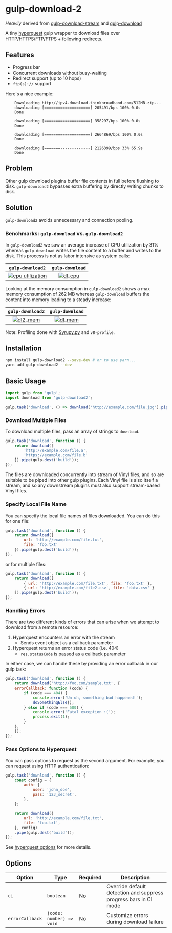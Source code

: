 # gulp-download-2

_Heavily_ derived from [gulp-download-stream](https://github.com/michalc/gulp-download-stream) and [gulp-download](https://github.com/Metrime/gulp-download)

A tiny [hyperquest](https://github.com/substack/hyperquest) gulp wrapper to download files over HTTP/HTTPS/FTP/FTPS + following redirects.

## Features

-   Progress bar
-   Concurrent downloads without busy-waiting
-   Redirect support (up to 10 hops)
-   `ftp(s)://` support

Here's a nice example:

```
	Downloading http://ipv4.download.thinkbroadband.com/512MB.zip...
	downloading [====================] 205491/bps 100% 0.0s
	Done

	downloading [====================] 358297/bps 100% 0.0s
	Done

	downloading [====================] 2664869/bps 100% 0.0s
	Done

	downloading [=======-------------] 2126399/bps 33% 65.9s
	Done
```

## Problem

Other gulp download plugins buffer file contents in full before flushing to disk. `gulp-download2` bypasses extra buffering by directly writing chunks to disk.

## Solution

`gulp-download2` avoids unnecessary and connection pooling.

### Benchmarks: `gulp-download` vs. `gulp-download2`

In `gulp-download2` we saw an average increase of CPU utilization by 31% whereas `gulp-download` writes the file content to a buffer and writes to the disk. This process is not as labor intensive as system calls:

|					 `gulp-download2`					  |				     `gulp-download`				     |
| :-----------------------------------------------------------------------------------------------: | :-------------------------------------------------------------------------------------: |
| [![cpu utilization](https://preview.ibb.co/jmWC9k/dl2_cpu.png)](https://plot.ly/~djtthompson/20/) | [![dl_cpu](https://preview.ibb.co/fWqTh5/dl_cpu.png)](https://plot.ly/~djtthompson/22/) |

Looking at the memory consumption in `gulp-download2` shows a max memory consumption of 262 MB whereas `gulp-download` buffers the content into memory leading to a steady increase:

|				     `gulp-download2`				      |				     `gulp-download`				     |
| :---------------------------------------------------------------------------------------: | :-------------------------------------------------------------------------------------: |
| [![dl2_mem](https://preview.ibb.co/eexVvQ/dl2_mem.png)](https://plot.ly/~djtthompson/21/) | [![dl_mem](https://preview.ibb.co/hib125/dl_mem.png)](https://plot.ly/~djtthompson/23/) |

Note: Profiling done with [Syrupy.py](https://github.com/jeetsukumaran/Syrupy) and `v8-profile`.

## Installation

```bash
npm install gulp-download2 --save-dev # or to use yarn...
yarn add gulp-download2 --dev
```

## Basic Usage

```js
import gulp from 'gulp';
import download from 'gulp-download2';

gulp.task('download', () => download('http://example.com/file.jpg').pipe(gulp.dest('build')));
```

### Download Multiple Files

To download multiple files, pass an array of strings to `download`.

```js
gulp.task('download', function () {
	return download([
		'http://example.com/file.a',
		'https://example.com/file.b'
	]).pipe(gulp.dest('build'));
});
```

The files are downloaded concurrently into stream of Vinyl files, and so are suitable to be piped into other gulp plugins. Each Vinyl file is also itself a stream, and so any downstream plugins must also support stream-based Vinyl files.

### Specify Local File Name

You can specify the local file names of files downloaded. You can do this for one file:

```js
gulp.task('download', function () {
	return download({
		url: 'http://example.com/file.txt',
		file: 'foo.txt'
	}).pipe(gulp.dest('build'));
});
```

or for multiple files:

```js
gulp.task('download', function () {
	return download([
		{ url: 'http://example.com/file.txt', file: 'foo.txt' },
		{ url: 'http://example.com/file2.csv', file: 'data.csv' }
	]).pipe(gulp.dest('build'));
});
```

### Handling Errors

There are two different kinds of errors that can arise when we attempt to download from a remote resource:

1. Hyperquest encounters an error with the stream
	- Sends event object as a callback parameter
2. Hyperquest returns an error status code (i.e. 404)
	- `res.statusCode` is passed as a callback parameter

In either case, we can handle these by providing an error callback in our gulp task:

```js
gulp.task('download', function () {
	return download('http://foo.com/sample.txt', {
	errorCallback: function (code) {
		if (code === 404) {
			console.error('Un oh, something bad happened!');
			doSomethingElse();
		} else if (code === 500) {
			console.error('Fatal exception :(');
			process.exit(1);
		}
	},
	});
});
```

### Pass Options to Hyperquest

You can pass options to request as the second argument. For example, you can request using HTTP authentication:

```js
gulp.task('download', function () {
	const config = {
		auth: {
			user: 'john_doe',
			pass: '123_secret',
		},
	};

	return download({
		url: 'http://example.com/file.txt',
		file: 'foo.txt',
	}, config)
	.pipe(gulp.dest('build'));
});
```

See [hyperquest options](https://github.com/substack/hyperquest) for more details.

## Options

| Option	  | Type		     | Required | Description						      |
| --------------- | ------------------------ | -------- | ---------------------------------------------------------------- |
| `ci`	    | `boolean`		| No       | Override default detection and suppress progress bars in CI mode |
| `errorCallback` | `(code: number) => void` | No       | Customize errors during download failure			 |
